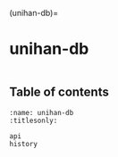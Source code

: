 (unihan-db)=

# unihan-db

```{include} ../../src/unihan-db/README.md

```

## Table of contents

```{toctree}
:name: unihan-db
:titlesonly:

api
history

```
